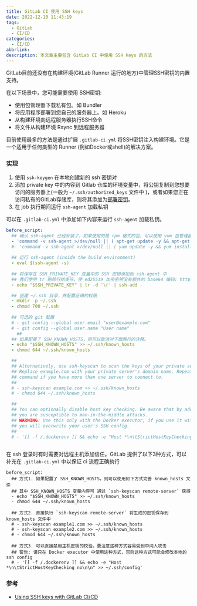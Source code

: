```yaml
---
title: GitLab CI 使用 SSH keys
date: 2022-12-10 11:43:19
tags:
  - GitLab
  - CI/CD
categories:
  - CI/CD
abbrlink:
description: 本文章主要包含 GitLab CI 中使用 SSH keys 的方法
---
```


GitLab目前还没有在构建环境(GitLab Runner 运行的地方)中管理SSH密钥的内置支持。

在以下场景中，您可能需要使用 SSH密钥:

- 使用包管理器下载私有包。如 Bundler
- 将应用程序部署到您自己的服务器上。如 Heroku
- 从构建环境向远程服务器执行SSH命令
- 将文件从构建环境 Rsync 到远程服务器

目前使用最多的方法是通过扩展 `.gitlab-ci.yml` 将SSH密钥注入构建环境。它是一个适用于任何类型的 Runner (例如Docker或shell)的解决方案。

### 实现

1. 使用 `ssh-keygen` 在本地创建新的 ssh 密钥对
2. 添加 private key 中的内容到 Gitlab 仓库的环境变量中，将公钥复制到您想要访问的服务器上(一般为 `~/.ssh/authorized_keys` 文件中 )，或者如果您正在访问私有的GitLab存储库，则将其添加为[部署密钥](https://docs.gitlab.com/ee/user/project/deploy_keys/index.html)。
3. 在 job 执行期间运行  `ssh-agent` 加载私钥

可以在 `.gitlab-ci.yml` 中添加如下内容来运行 `ssh-agent` 加载私钥。

```yaml
before_script:
  ## 确认 ssh-agent 已经安装了，如果使用的是 rpm 格式的包，可以使用 yum 包管理器
  - 'command -v ssh-agent >/dev/null || ( apt-get update -y && apt-get install openssh-client -y )'
  #- 'command -v ssh-agent >/dev/null || ( yum update -y && yum install openssh-client -y )'
  
  ## 运行 ssh-agent (inside the build environment)
  - eval $(ssh-agent -s)
  
  ## 将保存在 SSH_PRIVATE_KEY 变量中的 SSH 密钥添加到 ssh-agent 中
  ## 我们使用 tr 删除行结束符，使 ed25519 加密密钥没有额外的 base64 编码: https://gitlab.com/gitlab-examples/ssh-private-key/issues/1#note_48526556
  - echo "$SSH_PRIVATE_KEY" | tr -d '\r' | ssh-add -

  ## 创建 ~/.ssh 目录，并配置正确的权限
  - mkdir -p ~/.ssh
  - chmod 700 ~/.ssh
  
  ## 可选的 git 配置
  # - git config --global user.email "user@example.com"
  # - git config --global user.name "User name"
	## 
  ## 如果配置了 SSH_KNOWN_HOSTS，则可以取消对下面两行的注释。
  - echo "$SSH_KNOWN_HOSTS" >> ~/.ssh/known_hosts
  - chmod 644 ~/.ssh/known_hosts

  ##
  ## Alternatively, use ssh-keyscan to scan the keys of your private server.
  ## Replace example.com with your private server's domain name. Repeat that
  ## command if you have more than one server to connect to.
  ##
  # - ssh-keyscan example.com >> ~/.ssh/known_hosts
  # - chmod 644 ~/.ssh/known_hosts

  ##
  ## You can optionally disable host key checking. Be aware that by adding that
  ## you are susceptible to man-in-the-middle attacks.
  ## WARNING: Use this only with the Docker executor, if you use it with shell
  ## you will overwrite your user's SSH config.
  ##
  # - '[[ -f /.dockerenv ]] && echo -e "Host *\n\tStrictHostKeyChecking no\n\n" >> ~/.ssh/config'
  


```

在 ssh 登录时有时需要对远程主机添加信任。GitLab 提供了以下3种方式，可以补充在 `.gitlab-ci.yml` 中以保证 ci 流程正确执行

```
before_script:
  ## 方式1. 如果配置了 SSH_KNOWN_HOSTS，则可以使用如下方式完善 known_hosts 文件
  ## 其中 SSH_KNOWN_HOSTS 变量内容可 通过 `ssh-keyscan remote-server` 获得
  - echo "$SSH_KNOWN_HOSTS" >> ~/.ssh/known_hosts
  - chmod 644 ~/.ssh/known_hosts
  
  ## 方式2. 直接执行 `ssh-keyscan remote-server` 将生成的密钥保存到 known_hosts 文件中
  # - ssh-keyscan example1.com >> ~/.ssh/known_hosts
  # - ssh-keyscan example2.com >> ~/.ssh/known_hosts
  # - chmod 644 ~/.ssh/known_hosts
  
  ## 方式3. 可以直接禁用主机密钥的校验。要注意这种方式容易受到中间人攻击
  ## 警告: 请只在 Docker executor 中使用这种方式，否则这种方式可能会修改本地的 ssh config
  # - '[[ -f /.dockerenv ]] && echo -e "Host *\n\tStrictHostKeyChecking no\n\n" >> ~/.ssh/config'
```

### 参考

- [Using SSH keys with GitLab CI/CD](https://docs.gitlab.com/ee/ci/ssh_keys/)

